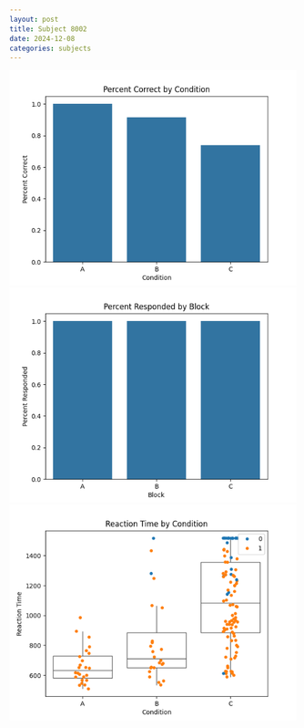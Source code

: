 ```yaml
---
layout: post
title: Subject 8002
date: 2024-12-08
categories: subjects
---
```


![](data/8002/run-23/8002_ATS_percent_correct.png)
![](data/8002/run-23/8002_ATS_percent_responded.png)
![](data/8002/run-23/8002_ATS_rt.png)
